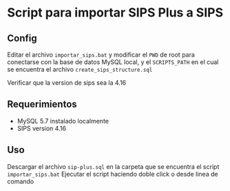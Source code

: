 # Script para importar SIPS Plus a SIPS

## Config

Editar el archivo `importar_sips.bat` y modificar el `PWD` de root para conectarse con la base de datos MySQL local, y el `SCRIPTS_PATH` en el cual se encuentra el archivo `create_sips_structure.sql`  

Verificar que la version de sips sea la 4.16

## Requerimientos

- MySQL 5.7 instalado localmente
- SIPS version 4.16

## Uso

Descargar el archivo `sip-plus.sql` en la carpeta que se encuentra el script `importar_sips.bat`
Ejecutar el script haciendo doble click o desde linea de comando

